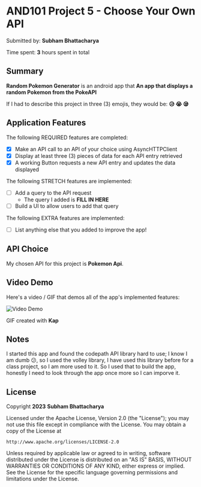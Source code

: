 <!-- (This is a comment) INSTRUCTIONS: Go through this page and fill out any **bolded** entries with their correct values.-->

# AND101 Project 5 - Choose Your Own API

Submitted by: **Subham Bhattacharya**

Time spent: **3** hours spent in total

## Summary

**Random Pokemon Generator** is an android app that **An app that displays a random Pokemon from the  PokeAPI**

If I had to describe this project in three (3) emojis, they would be: **:disappointed_relieved: :sob: :sleepy:**

## Application Features

<!-- (This is a comment) Please be sure to change the [ ] to [x] for any features you completed.  If a feature is not checked [x], you might miss the points for that item! -->

The following REQUIRED features are completed:

- [x] Make an API call to an API of your choice using AsyncHTTPClient
- [x] Display at least three (3) pieces of data for each API entry retrieved
- [x] A working Button requests a new API entry and updates the data displayed

The following STRETCH features are implemented:

- [ ] Add a query to the API request
  - The query I added is **FILL IN HERE**
- [ ] Build a UI to allow users to add that query

The following EXTRA features are implemented:

- [ ] List anything else that you added to improve the app!

## API Choice

My chosen API for this project is **Pokemon Api**.

## Video Demo

Here's a video / GIF that demos all of the app's implemented features:

<img src='./RandomPokemonGenerator.gif' title='Video Demo of App' width='' alt='Video Demo' />

GIF created with **Kap**

<!-- Recommended tools:
- [Kap](https://getkap.co/) for macOS
- [ScreenToGif](https://www.screentogif.com/) for Windows
- [peek](https://github.com/phw/peek) for Linux. -->

## Notes

I started this app and found the codepath API library hard to use; I know I am dumb :confused:, so I used the volley library, I have used this library before for a class project, so I am more used to it. So I used that to build the app, honestly I need to look through the app once more so I can imporve it.

## License

Copyright **2023** **Subham Bhattacharya**

Licensed under the Apache License, Version 2.0 (the "License");
you may not use this file except in compliance with the License.
You may obtain a copy of the License at

    http://www.apache.org/licenses/LICENSE-2.0

Unless required by applicable law or agreed to in writing, software
distributed under the License is distributed on an "AS IS" BASIS,
WITHOUT WARRANTIES OR CONDITIONS OF ANY KIND, either express or implied.
See the License for the specific language governing permissions and
limitations under the License.
